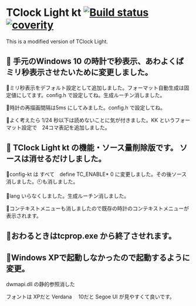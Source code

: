 # TClock Light kt [![Build status](https://ci.appveyor.com/api/projects/status/e2rljlqdk6gpql89/branch/master?svg=true)](https://ci.appveyor.com/project/katakk/tclocklight/branch/master) [![coverity](https://scan.coverity.com/projects/11483/badge.svg?flat=1)](https://scan.coverity.com/projects/tclocklight)

This is a modified version of TClock Light.

## :rabbit: 手元のWindows 10 の時計で秒表示、あわよくばミリ秒表示させたいために変更しました。

:rabbit2:ミリ秒表示をデフォルト設定として追加しました。フォーマット自動生成は固定値にしてます。config.h で設定してね。生成ルーチン消しました。

:rabbit2:時計の再描画間隔は5ms にしてみました。config.h で設定してね。

:rabbit2:よく考えたら 1/24 秒以下は読めないことに気が付きました。KK というフォーマット設定で　24コマ表記を追加しました。

## :rabbit: TClock Light kt の機能・ソース量削除版です。 ソースは消せるだけしました。

:rabbit2:config-kt は すべて　define TC_ENABLE* 0 に変更しました。その後ソース消しました。:clock10:も消しました。

:rabbit2:lang いらなくしました。生成ルーチン消しました。

:rabbit2:コンテキストメニューも消しましたので既存の時計のコンテキストメニューが表示されます。

## :rabbit2:おわるときはtcprop.exe から終了させれます。

## :rabbit:Windows XPで起動しなかったので起動するように変更。

dwmapi.dll の静的参照消した

フォントは XPだと Verdana 　10だと Segoe UI が見やすくて良いです。
